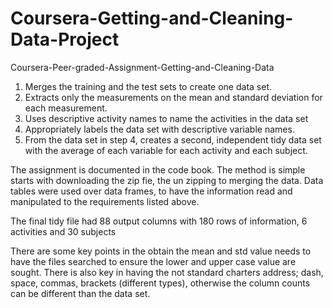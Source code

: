 # Coursera-Getting-and-Cleaning-Data-Project
Coursera-Peer-graded-Assignment-Getting-and-Cleaning-Data

1. Merges the training and the test sets to create one data set.
2. Extracts only the measurements on the mean and standard deviation for each measurement.
3. Uses descriptive activity names to name the activities in the data set
4. Appropriately labels the data set with descriptive variable names.
5. From the data set in step 4, creates a second, independent tidy data set with the average of each variable for each activity and each subject.

The assignment is documented in the code book. The method is simple starts with downloading the zip fie, the un zipping to merging the data. Data tables were used over data frames, to have the information read and manipulated to the requirements listed above.

The final tidy file had 88 output columns with 180 rows of information, 6 activities and 30 subjects

There are some key points in the obtain the mean and std value needs to have the files searched to ensure the lower and upper case value are sought. There is also key in having the not standard charters address; dash, space, commas, brackets (different types), otherwise the column counts can be different than the data set.
